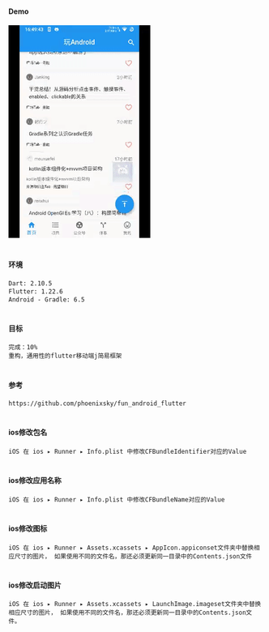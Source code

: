 #
#### Demo

![image](https://github.com/153437803/flutter_app_frame/blob/master/image20210223164946.gif )

#
#### 环境
```
Dart: 2.10.5
Flutter: 1.22.6
Android - Gradle: 6.5
```

#
#### 目标
```
完成：10%
重构，通用性的flutter移动端j简易框架
```

#
#### 参考
```
https://github.com/phoenixsky/fun_android_flutter
```

#
#### ios修改包名
```
iOS 在 ios ▸ Runner ▸ Info.plist 中修改CFBundleIdentifier对应的Value
```

#
#### ios修改应用名称
```
iOS 在 ios ▸ Runner ▸ Info.plist 中修改CFBundleName对应的Value
```

#
#### ios修改图标
```
iOS 在 ios ▸ Runner ▸ Assets.xcassets ▸ AppIcon.appiconset文件夹中替换相应尺寸的图片， 如果使用不同的文件名，那还必须更新同一目录中的Contents.json文件
```

#
#### ios修改启动图片
```
iOS 在 ios ▸ Runner ▸ Assets.xcassets ▸ LaunchImage.imageset文件夹中替换相应尺寸的图片， 如果使用不同的文件名，那还必须更新同一目录中的Contents.json文件。
```
